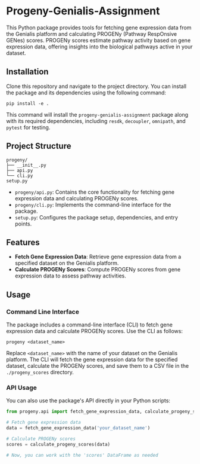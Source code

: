 
# Progeny-Genialis-Assignment

This Python package provides tools for fetching gene expression data from the Genialis platform and calculating PROGENy (Pathway RespOnsive GENes) scores. PROGENy scores estimate pathway activity based on gene expression data, offering insights into the biological pathways active in your dataset.

## Installation

Clone this repository and navigate to the project directory. You can install the package and its dependencies using the following command:

```
pip install -e .
```

This command will install the `progeny-genialis-assignment` package along with its required dependencies, including `resdk`, `decoupler`, `omnipath`, and `pytest` for testing.

## Project Structure

```
progeny/
├── __init__.py
├── api.py
└── cli.py
setup.py
```

- `progeny/api.py`: Contains the core functionality for fetching gene expression data and calculating PROGENy scores.
- `progeny/cli.py`: Implements the command-line interface for the package.
- `setup.py`: Configures the package setup, dependencies, and entry points.

## Features

- **Fetch Gene Expression Data**: Retrieve gene expression data from a specified dataset on the Genialis platform.
- **Calculate PROGENy Scores**: Compute PROGENy scores from gene expression data to assess pathway activities.

## Usage

### Command Line Interface

The package includes a command-line interface (CLI) to fetch gene expression data and calculate PROGENy scores. Use the CLI as follows:

```
progeny <dataset_name>
```

Replace `<dataset_name>` with the name of your dataset on the Genialis platform. The CLI will fetch the gene expression data for the specified dataset, calculate the PROGENy scores, and save them to a CSV file in the `./progeny_scores` directory.

### API Usage

You can also use the package's API directly in your Python scripts:

```python
from progeny.api import fetch_gene_expression_data, calculate_progeny_scores

# Fetch gene expression data
data = fetch_gene_expression_data('your_dataset_name')

# Calculate PROGENy scores
scores = calculate_progeny_scores(data)

# Now, you can work with the 'scores' DataFrame as needed
```